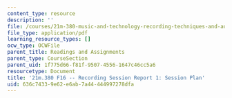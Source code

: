 ```yaml
---
content_type: resource
description: ''
file: /courses/21m-380-music-and-technology-recording-techniques-and-audio-production-fall-2016/636c74339e62e6ab7a44444997278dfa_MIT21M_380F16_assn_sr1.pdf
file_type: application/pdf
learning_resource_types: []
ocw_type: OCWFile
parent_title: Readings and Assignments
parent_type: CourseSection
parent_uid: 1f775d66-f81f-9507-4556-1647c46cc5a6
resourcetype: Document
title: '21m.380 F16 -- Recording Session Report 1: Session Plan'
uid: 636c7433-9e62-e6ab-7a44-444997278dfa
---
```

